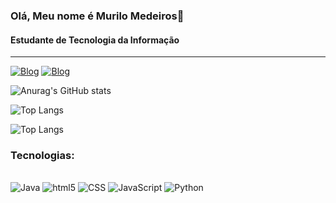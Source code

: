 

### Olá, Meu nome é Murilo Medeiros👋
<h4>Estudante de Tecnologia da Informação</h4>
<hr>

[![Blog](https://img.shields.io/badge/Instagram-E4405F?style=for-the-badge&logo=instagram&logoColor=white)](https://www.instagram.com/ft_medeiros/)
[![Blog](https://img.shields.io/badge/LinkedIn-0077B5?style=for-the-badge&logo=linkedin&logoColor=white)](linkedin.com/in/murilo-medeiros-745917314)

![Anurag's GitHub stats](https://github-readme-stats.vercel.app/api?username=Medeirosvdd&show_icons=true&theme=dark)

![Top Langs](https://github-readme-stats.vercel.app/api/top-langs/?username=https://github.com/Medeirosvdd)

![Top Langs](https://github-readme-stats.vercel.app/api/top-langs/?usernameMedeirosvdd_progress=true)

### Tecnologias:

<div style="display: inline_block"><br>
  <img alig="center" alt="Java" src="https://img.shields.io/badge/Java-ED8B00?style=for-the-badge&logo=openjdk&logoColor=white"/>
  <img alig="center" alt="html5" src="https://img.shields.io/badge/HTML-239120?style=for-the-badge&logo=html5&logoColor=white"/>
  <img alig="center" alt="CSS" src="https://img.shields.io/badge/CSS-239120?&style=for-the-badge&logo=css3&logoColor=white"/>
  <img alig="center" alt="JavaScript" src="https://img.shields.io/badge/JavaScript-F7DF1E?style=for-the-badge&logo=javascript&logoColor=black"/>
  <img alig="center" alt="Python" src="https://img.shields.io/badge/Python-3776AB?style=for-the-badge&logo=python&logoColor=white"/>
</div>



<!-- [![Blog]()]() -->
<!-- https://github.com/Medeirosvdd -->
